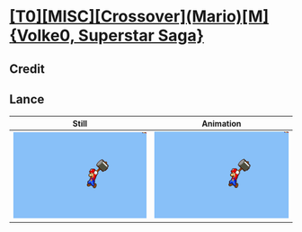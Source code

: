 # [\[T0\]\[MISC\]\[Crossover\]\(Mario\)\[M\]{Volke0, Superstar Saga}](../)

## Credit


	
## Lance

| Still | Animation |
| :---: | :-------: |
| ![Lance still](./Lance_000.png) | ![Lance animation](./Lance.gif) |
